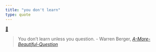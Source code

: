 ```yaml
---
title: "you don't learn"
type: quote
---
```

[💬](moc/quotes.md)

> You don’t learn unless you question. - Warren Berger, *[A-More-Beautiful-Question](books/A-More-Beautiful-Question.md)*
